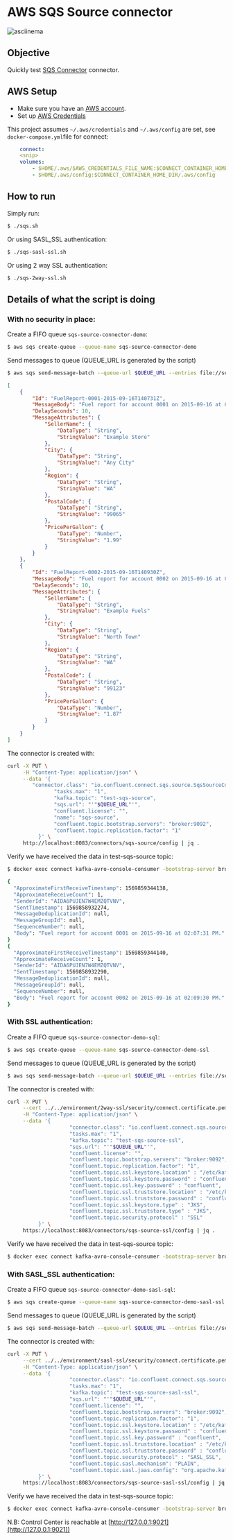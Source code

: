 # AWS SQS Source connector

![asciinema](https://github.com/vdesabou/gifs/blob/master/connect/connect-aws-sqs-source/asciinema.gif?raw=true)

## Objective

Quickly test [SQS Connector](https://docs.confluent.io/current/connect/kafka-connect-sqs/index.html#quick-start) connector.



## AWS Setup

* Make sure you have an [AWS account](https://docs.aws.amazon.com/streams/latest/dev/before-you-begin.html#setting-up-sign-up-for-aws).
* Set up [AWS Credentials](https://docs.confluent.io/current/connect/kafka-connect-kinesis/quickstart.html#aws-credentials)

This project assumes `~/.aws/credentials` and `~/.aws/config` are set, see `docker-compose.yml`file for connect:

```yaml
    connect:
    <snip>
    volumes:
        - $HOME/.aws/$AWS_CREDENTIALS_FILE_NAME:$CONNECT_CONTAINER_HOME_DIR/.aws/credentials
        - $HOME/.aws/config:$CONNECT_CONTAINER_HOME_DIR/.aws/config
```

## How to run

Simply run:

```bash
$ ./sqs.sh
```

Or using SASL_SSL authentication:

```bash
$ ./sqs-sasl-ssl.sh
```

Or using 2 way SSL authentication:

```bash
$ ./sqs-2way-ssl.sh
```

## Details of what the script is doing

### With no security in place:

Create a FIFO queue `sqs-source-connector-demo`:

```bash
$ aws sqs create-queue --queue-name sqs-source-connector-demo
```

Send messages to queue (QUEUE_URL is generated by the script)

```bash
$ aws sqs send-message-batch --queue-url $QUEUE_URL --entries file://send-message-batch.json
```

```json
[
    {
        "Id": "FuelReport-0001-2015-09-16T140731Z",
        "MessageBody": "Fuel report for account 0001 on 2015-09-16 at 02:07:31 PM.",
        "DelaySeconds": 10,
        "MessageAttributes": {
            "SellerName": {
                "DataType": "String",
                "StringValue": "Example Store"
            },
            "City": {
                "DataType": "String",
                "StringValue": "Any City"
            },
            "Region": {
                "DataType": "String",
                "StringValue": "WA"
            },
            "PostalCode": {
                "DataType": "String",
                "StringValue": "99065"
            },
            "PricePerGallon": {
                "DataType": "Number",
                "StringValue": "1.99"
            }
        }
    },
    {
        "Id": "FuelReport-0002-2015-09-16T140930Z",
        "MessageBody": "Fuel report for account 0002 on 2015-09-16 at 02:09:30 PM.",
        "DelaySeconds": 10,
        "MessageAttributes": {
            "SellerName": {
                "DataType": "String",
                "StringValue": "Example Fuels"
            },
            "City": {
                "DataType": "String",
                "StringValue": "North Town"
            },
            "Region": {
                "DataType": "String",
                "StringValue": "WA"
            },
            "PostalCode": {
                "DataType": "String",
                "StringValue": "99123"
            },
            "PricePerGallon": {
                "DataType": "Number",
                "StringValue": "1.87"
            }
        }
    }
]
```


The connector is created with:

```bash
curl -X PUT \
     -H "Content-Type: application/json" \
     --data '{
        "connector.class": "io.confluent.connect.sqs.source.SqsSourceConnector",
               "tasks.max": "1",
               "kafka.topic": "test-sqs-source",
               "sqs.url": "'"$QUEUE_URL"'",
               "confluent.license": "",
               "name": "sqs-source",
               "confluent.topic.bootstrap.servers": "broker:9092",
               "confluent.topic.replication.factor": "1"
          }' \
     http://localhost:8083/connectors/sqs-source/config | jq .
```

Verify we have received the data in test-sqs-source topic:

```bash
$ docker exec connect kafka-avro-console-consumer -bootstrap-server broker:9092 --property schema.registry.url=http://schema-registry:8081 --topic test-sqs-source --from-beginning --max-messages 2 | tail -n 5 | head -n 2 | jq .

{
  "ApproximateFirstReceiveTimestamp": 1569859344138,
  "ApproximateReceiveCount": 1,
  "SenderId": "AIDA6PUJEN7W4EMZQTVNV",
  "SentTimestamp": 1569858932274,
  "MessageDeduplicationId": null,
  "MessageGroupId": null,
  "SequenceNumber": null,
  "Body": "Fuel report for account 0001 on 2015-09-16 at 02:07:31 PM."
}
{
  "ApproximateFirstReceiveTimestamp": 1569859344140,
  "ApproximateReceiveCount": 1,
  "SenderId": "AIDA6PUJEN7W4EMZQTVNV",
  "SentTimestamp": 1569858932290,
  "MessageDeduplicationId": null,
  "MessageGroupId": null,
  "SequenceNumber": null,
  "Body": "Fuel report for account 0002 on 2015-09-16 at 02:09:30 PM."
}
```

### With SSL authentication:

Create a FIFO queue `sqs-source-connector-demo-sql`:

```bash
$ aws sqs create-queue --queue-name sqs-source-connector-demo-ssl
```

Send messages to queue (QUEUE_URL is generated by the script)

```bash
$ aws sqs send-message-batch --queue-url $QUEUE_URL --entries file://send-message-batch.json
```


The connector is created with:

```bash
curl -X PUT \
     --cert ../../environment/2way-ssl/security/connect.certificate.pem --key ../../environment/2way-ssl/security/connect.key --tlsv1.2 --cacert ../../environment/2way-ssl/security/snakeoil-ca-1.crt \
     -H "Content-Type: application/json" \
     --data '{
                    "connector.class": "io.confluent.connect.sqs.source.SqsSourceConnector",
                    "tasks.max": "1",
                    "kafka.topic": "test-sqs-source-ssl",
                    "sqs.url": "'"$QUEUE_URL"'",
                    "confluent.license": "",
                    "confluent.topic.bootstrap.servers": "broker:9092",
                    "confluent.topic.replication.factor": "1",
                    "confluent.topic.ssl.keystore.location" : "/etc/kafka/secrets/kafka.connect.keystore.jks",
                    "confluent.topic.ssl.keystore.password" : "confluent",
                    "confluent.topic.ssl.key.password" : "confluent",
                    "confluent.topic.ssl.truststore.location" : "/etc/kafka/secrets/kafka.connect.truststore.jks",
                    "confluent.topic.ssl.truststore.password" : "confluent",
                    "confluent.topic.ssl.keystore.type" : "JKS",
                    "confluent.topic.ssl.truststore.type" : "JKS",
                    "confluent.topic.security.protocol" : "SSL"
          }' \
     https://localhost:8083/connectors/sqs-source-ssl/config | jq .
```

Verify we have received the data in test-sqs-source topic:

```bash
$ docker exec connect kafka-avro-console-consumer -bootstrap-server broker:9092 --property schema.registry.url=http://schema-registry:8081 --topic test-sqs-source-ssl --from-beginning --max-messages 2 --property schema.registry.url=https://schema-registry:8085 --consumer.config /etc/kafka/secrets/client_without_interceptors_2way_ssl.config  | tail -n 3 | head -n 2 | jq .
```

### With SASL_SSL authentication:

Create a FIFO queue `sqs-source-connector-demo-sasl-sql`:

```bash
$ aws sqs create-queue --queue-name sqs-source-connector-demo-sasl-ssl
```

Send messages to queue (QUEUE_URL is generated by the script)

```bash
$ aws sqs send-message-batch --queue-url $QUEUE_URL --entries file://send-message-batch.json
```


The connector is created with:

```bash
curl -X PUT \
     --cert ../../environment/sasl-ssl/security/connect.certificate.pem --key ../../environment/sasl-ssl/security/connect.key --tlsv1.2 --cacert ../../environment/sasl-ssl/security/snakeoil-ca-1.crt \
     -H "Content-Type: application/json" \
     --data '{
                    "connector.class": "io.confluent.connect.sqs.source.SqsSourceConnector",
                    "tasks.max": "1",
                    "kafka.topic": "test-sqs-source-sasl-ssl",
                    "sqs.url": "'"$QUEUE_URL"'",
                    "confluent.license": "",
                    "confluent.topic.bootstrap.servers": "broker:9092",
                    "confluent.topic.replication.factor": "1",
                    "confluent.topic.ssl.keystore.location" : "/etc/kafka/secrets/kafka.connect.keystore.jks",
                    "confluent.topic.ssl.keystore.password" : "confluent",
                    "confluent.topic.ssl.key.password" : "confluent",
                    "confluent.topic.ssl.truststore.location" : "/etc/kafka/secrets/kafka.connect.truststore.jks",
                    "confluent.topic.ssl.truststore.password" : "confluent",
                    "confluent.topic.security.protocol" : "SASL_SSL",
                    "confluent.topic.sasl.mechanism": "PLAIN",
                    "confluent.topic.sasl.jaas.config": "org.apache.kafka.common.security.plain.PlainLoginModule required  username=\"client\" password=\"client-secret\";"
          }' \
     https://localhost:8083/connectors/sqs-source-sasl-ssl/config | jq .
```

Verify we have received the data in test-sqs-source topic:

```bash
$ docker exec connect kafka-avro-console-consumer -bootstrap-server broker:9092 --property schema.registry.url=http://schema-registry:8081 --topic test-sqs-source-sasl-ssl --from-beginning --max-messages 2 --property schema.registry.url=https://schema-registry:8085 --consumer.config /etc/kafka/secrets/client_without_interceptors.config  | tail -n 3 | head -n 2 | jq .
```

N.B: Control Center is reachable at [http://127.0.0.1:9021](http://127.0.0.1:9021])
